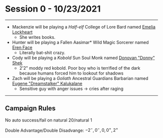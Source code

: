 # Session 0 - 10/23/2021

------

* Mackenzie will be playing a *Half-elf* College of Lore Bard named <u>Emelia Lockheart</u>
  * She writes books. 
* Hunter will be playing a Fallen Aasimar* Wild Magic Sorcerer named <u>Eren Face</u>
  * Literally bat-shit crazy. 
* Cody will be playing a *Kobold* Sun Soul Monk named <u>Donovan "Donny" Shek</u>
  * 2'2" moddy red kobold. Poor boy who is terrified of the dark because humans forced him to lookout for shadows
* Zach will be playing a *Goliath* Ancestral Guardians Barbarian named <u>Eugene "Dreamstalker" Kalukalane</u>
  * Sensitive guy with anger issues -> cries after raging 

------

## Campaign Rules

No auto success/fail on natural 20/natural 1 

Double Advantage/Double Disadvange: $-2^-, 0^-, 0, 0^+, 2^+$ 
